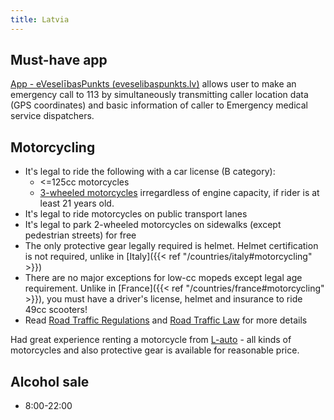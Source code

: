 ```yaml
---
title: Latvia
---
```


## Must-have app
[App - eVeselībasPunkts (eveselibaspunkts.lv)](https://eveselibaspunkts.lv/en/App) allows user to make an emergency call to 113 by simultaneously transmitting caller location data (GPS coordinates) and basic information of caller to Emergency medical service dispatchers.

## Motorcycling
- It's legal to ride the following with a car license (B category):
	- <=125cc motorcycles 
	- [3-wheeled motorcycles](https://en.wikipedia.org/wiki/Piaggio_MP3) irregardless of engine capacity, if rider is at least 21 years old.
- It's legal to ride motorcycles on public transport lanes
- It's legal to park 2-wheeled motorcycles on sidewalks (except pedestrian streets) for free
- The only protective gear legally required is helmet. Helmet certification is not required, unlike in [Italy]({{< ref "/countries/italy#motorcycling" >}})
- There are no major exceptions for low-cc mopeds except legal age requirement. Unlike in [France]({{< ref "/countries/france#motorcycling" >}}), you must have a driver's license, helmet and insurance to ride 49cc scooters!
- Read [Road Traffic Regulations](https://likumi.lv/ta/en/en/id/274865-road-traffic-regulations) and [Road Traffic Law](https://likumi.lv/ta/en/en/id/45467-road-traffic-law) for more details

Had great experience renting a motorcycle from [L-auto](https://l-auto.lv/lv) - all kinds of motorcycles and also protective gear is available for reasonable price.

## Alcohol sale
- 8:00-22:00 

